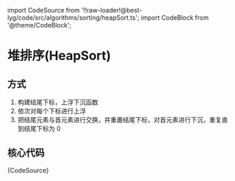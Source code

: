 import CodeSource from '!!raw-loader!@best-lyg/code/src/algorithms/sorting/heapSort.ts';
import CodeBlock from '@theme/CodeBlock';

# 堆排序(HeapSort)

## 方式

1. 构建结尾下标，上浮下沉函数
1. 依次对每个下标进行上浮
1. 把结尾元素与首元素进行交换，并重置结尾下标，对首元素进行下沉，重复直到结尾下标为 0


## 核心代码

<CodeBlock language="tsx">{CodeSource}</CodeBlock>